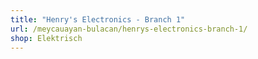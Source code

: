 ```yaml
---
title: "Henry's Electronics - Branch 1"
url: /meycauayan-bulacan/henrys-electronics-branch-1/
shop: Elektrisch
---
```

